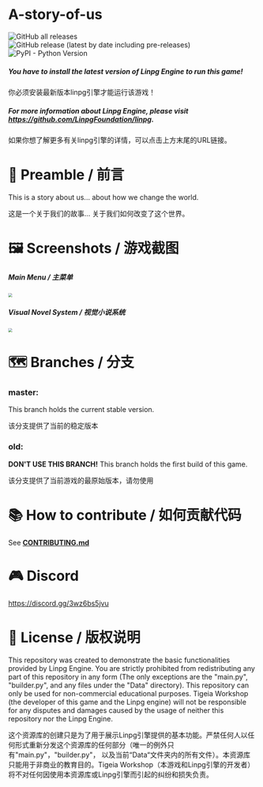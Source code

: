 # A-story-of-us

![GitHub all releases](https://img.shields.io/github/downloads/LinpgFoundation/A-story-of-us/total?style=for-the-badge&logo=appveyor) ![GitHub release (latest by date including pre-releases)](https://img.shields.io/github/v/release/LinpgFoundation/A-story-of-us?include_prereleases&style=for-the-badge) ![PyPI - Python Version](https://img.shields.io/pypi/pyversions/linpg?style=for-the-badge&logo=appveyor)

##### You have to install the latest version of Linpg Engine to run this game!

你必须安装最新版本linpg引擎才能运行该游戏！

##### For more information about Linpg Engine, please visit https://github.com/LinpgFoundation/linpg.

如果你想了解更多有关linpg引擎的详情，可以点击上方末尾的URL链接。



# :speech_balloon: Preamble / 前言

This is a story about us... about how we change the world.

这是一个关于我们的故事... 关于我们如何改变了这个世界。



# :framed_picture: Screenshots / 游戏截图

##### Main Menu / 主菜单

<img src="Assets\image\screenshot\main_menu.png" style="zoom:50%;" />

##### Visual Novel System / 视觉小说系统

<img src="Assets\image\screenshot\dialog.png" style="zoom:50%;" />



# :world_map: Branches / 分支​

### master:

This branch holds the current stable version. 

该分支提供了当前的稳定版本

### old:

**DON'T USE THIS BRANCH!** This branch holds the first build of this game. 

该分支提供了当前游戏的最原始版本，请勿使用



# :books: How to contribute / 如何贡献代码

See **[CONTRIBUTING.md](https://github.com/LinpgFoundation/A-story-of-us/blob/master/CONTRIBUTING.md)**



# :video_game: ​Discord

https://discord.gg/3wz6bs5jvu



# :memo: License / 版权说明

This repository was created to demonstrate the basic functionalities provided by Linpg Engine. You are strictly prohibited from redistributing any part of this repository in any form (The only exceptions are the "main.py", "builder.py", and any files under the "Data" directory). This repository can only be used for non-commercial educational purposes. Tigeia Workshop (the developer of this game and the Linpg engine) will not be responsible for any disputes and damages caused by the usage of neither this repository nor the Linpg Engine.

这个资源库的创建只是为了用于展示Linpg引擎提供的基本功能。严禁任何人以任何形式重新分发这个资源库的任何部分（唯一的例外只有"main.py"，"builder.py"， 以及当前“Data“文件夹内的所有文件）。本资源库只能用于非商业的教育目的。Tigeia Workshop（本游戏和Linpg引擎的开发者）将不对任何因使用本资源库或Linpg引擎而引起的纠纷和损失负责。